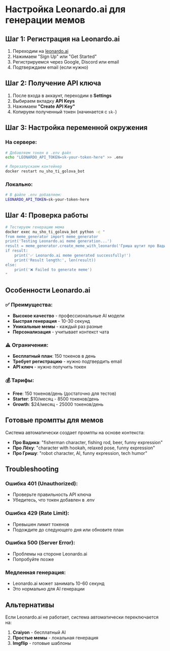 # Настройка Leonardo.ai для генерации мемов

## Шаг 1: Регистрация на Leonardo.ai

1. Переходим на [leonardo.ai](https://leonardo.ai)
2. Нажимаем "Sign Up" или "Get Started"
3. Регистрируемся через Google, Discord или email
4. Подтверждаем email (если нужно)

## Шаг 2: Получение API ключа

1. После входа в аккаунт, переходим в **Settings**
2. Выбираем вкладку **API Keys**
3. Нажимаем **"Create API Key"**
4. Копируем полученный токен (начинается с `sk-`)

## Шаг 3: Настройка переменной окружения

### На сервере:
```bash
# Добавляем токен в .env файл
echo "LEONARDO_API_TOKEN=sk-your-token-here" >> .env

# Перезапускаем контейнер
docker restart nu_sho_ti_golova_bot
```

### Локально:
```bash
# В файле .env добавляем:
LEONARDO_API_TOKEN=sk-your-token-here
```

## Шаг 4: Проверка работы

```bash
# Тестируем генерацию мема
docker exec nu_sho_ti_golova_bot python -c "
from meme_generator import meme_generator
print('Testing Leonardo.ai meme generation...')
result = meme_generator.create_meme_with_leonardo('Гриша шутит про Вадика')
if result:
    print('✅ Leonardo.ai meme generated successfully!')
    print('Result length:', len(result))
else:
    print('❌ Failed to generate meme')
"
```

## Особенности Leonardo.ai

### ✅ Преимущества:
- **Высокое качество** - профессиональные AI модели
- **Быстрая генерация** - 10-30 секунд
- **Уникальные мемы** - каждый раз разные
- **Персонализация** - учитывает контекст чата

### ⚠️ Ограничения:
- **Бесплатный план**: 150 токенов в день
- **Требует регистрацию** - нужно подтвердить email
- **API ключ** - нужно получить токен

### 💰 Тарифы:
- **Free**: 150 токенов/день (достаточно для тестов)
- **Starter**: $10/месяц - 8500 токенов/день
- **Growth**: $24/месяц - 25000 токенов/день

## Готовые промпты для мемов

Система автоматически создает промпты на основе контекста:

- **Про Вадика**: "fisherman character, fishing rod, beer, funny expression"
- **Про Лёху**: "character with hookah, relaxed pose, funny expression"  
- **Про Гришу**: "robot character, AI, funny expression, tech humor"

## Troubleshooting

### Ошибка 401 (Unauthorized):
- Проверьте правильность API ключа
- Убедитесь, что токен добавлен в .env

### Ошибка 429 (Rate Limit):
- Превышен лимит токенов
- Подождите до следующего дня или обновите план

### Ошибка 500 (Server Error):
- Проблемы на стороне Leonardo.ai
- Попробуйте позже

### Медленная генерация:
- Leonardo.ai может занимать 10-60 секунд
- Это нормально для AI генерации

## Альтернативы

Если Leonardo.ai не работает, система автоматически переключается на:
1. **Craiyon** - бесплатный AI
2. **Простые мемы** - локальная генерация
3. **Imgflip** - готовые шаблоны
